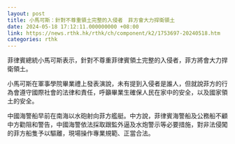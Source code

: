 ```yaml
---
layout: post
title: 小馬可斯：針對不尊重領土完整的入侵者　菲方會大力捍衛領土
date: 2024-05-18 17:12:11.000000000 +08:00
link: https://news.rthk.hk/rthk/ch/component/k2/1753697-20240518.htm
categories: rthk
---
```


菲律賓總統小馬可斯表示，針對不尊重菲律賓領土完整的入侵者，菲方將會大力捍衛領土。

小馬可斯在軍事學院畢業禮上發表演說，未有提到入侵者是誰人，但就說菲方的行為會遵守國際社會的法律和責任，呼籲畢業生確保人民在家中的安全，以及國家領土的安全。

中國海警船早前在南海以水砲射向菲方艦艇。中方說，菲律賓海警船及公務船不顧中方勸阻和警告，中國海警依法採取跟監外逼及水炮警示等必要措施，對非法侵闖的菲方船隻予以驅離，現場操作專業規範、正當合法。
